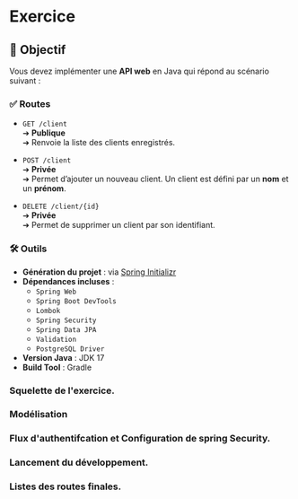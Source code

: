 # Exercice 
## 🎯 Objectif

Vous devez implémenter une **API web** en Java qui répond au scénario suivant :

### ✅ Routes

- `GET /client`  
  ➔ **Publique**  
  ➔ Renvoie la liste des clients enregistrés.

- `POST /client`  
  ➔ **Privée**  
  ➔ Permet d’ajouter un nouveau client. Un client est défini par un **nom** et un **prénom**.

- `DELETE /client/{id}`  
  ➔ **Privée**  
  ➔ Permet de supprimer un client par son identifiant.

### 🛠️ Outils

- **Génération du projet** : via [Spring Initializr](https://start.spring.io/)
- **Dépendances incluses** :
    - `Spring Web`
    - `Spring Boot DevTools`
    - `Lombok`
    - `Spring Security`
    - `Spring Data JPA`
    - `Validation`
    - `PostgreSQL Driver`
- **Version Java** : JDK 17
- **Build Tool** : Gradle

### Squelette de l'exercice.

### Modélisation 

### Flux d'authentifcation et Configuration de spring Security.

### Lancement du développement.


### Listes des routes finales.

